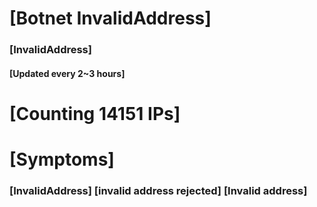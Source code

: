 # [Botnet InvalidAddress]
### [InvalidAddress]
#### [Updated every 2~3 hours]

# [Counting 14151 IPs]

# [Symptoms] 

###   [InvalidAddress] [invalid address rejected] [Invalid address]
